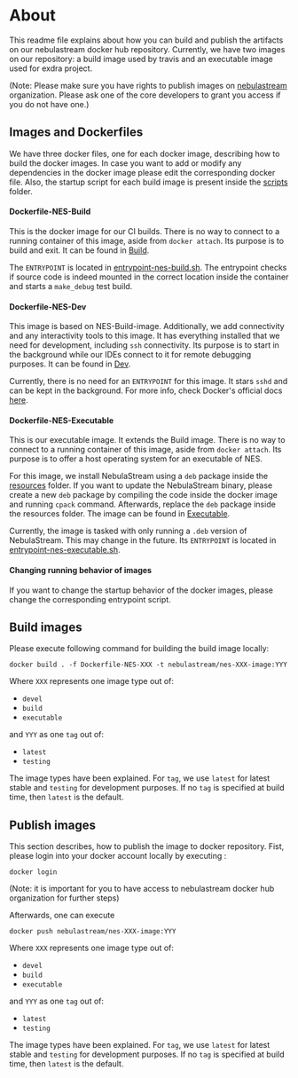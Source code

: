 # About

This readme file explains about how you can build and publish the artifacts on our nebulastream docker hub repository.
Currently, we have two images on our repository: a build image used by travis and an executable image used for exdra project.   

(Note: Please make sure you have rights to publish images on [nebulastream](https://hub.docker.com/u/nebulastream) organization. Please ask one of the core developers to grant you access if you do not have one.)

## Images and Dockerfiles
We have three docker files, one for each docker image, describing how 
to build the docker images. In case you want to add or modify any dependencies in the docker image please 
edit the corresponding docker file. Also, the startup script for each build image is present inside the [scripts](\scripts) 
folder. 

#### Dockerfile-NES-Build
This is the docker image for our CI builds. There is no way to connect to a running container of this image, 
aside from `docker attach`. Its purpose is to build and exit. It can be found in [Build](Dockerfile-NES-Build).

The `ENTRYPOINT` is located in [entrypoint-nes-build.sh](\scripts\entrypoint-nes-build.sh). The entrypoint
checks if source code is indeed mounted in the correct location inside the
container and starts a `make_debug` test build.

#### Dockerfile-NES-Dev
This image is based on NES-Build-image. Additionally, we add connectivity and any interactivity tools to this image.
It has everything installed that we need for development, including `ssh` connectivity. Its purpose is to start
in the background while our IDEs connect to it for remote debugging purposes. It can be found in [Dev](Dockerfile-NES-Dev).

Currently, there is no need for an `ENTRYPOINT` for this image. 
It stars `sshd` and can be kept in the background. For more info, check
Docker's official docs [here](https://docs.docker.com/engine/examples/running_ssh_service/).

#### Dockerfile-NES-Executable
This is our executable image. It extends the Build image. There is no way to connect to a running container of this 
image, aside from `docker attach`. Its purpose is to offer a host operating system for an executable of NES.

For this image, we install NebulaStream using a `deb` package inside the [resources](\resources) folder.
If you want to update the NebulaStream binary, please create a new `deb` package by compiling the code inside the docker image and running `cpack` command.
Afterwards, replace the `deb` package inside the resources folder. The image can be found in [Executable](Dockerfile-NES-Executable).

Currently, the image is tasked with only running a `.deb` version of NebulaStream. This may change
in the future. Its `ENTRYPOINT` is located in [entrypoint-nes-executable.sh](\scripts\entrypoint-nes-executable.sh).

#### Changing running behavior of images
If you want to change the startup behavior of the docker images, please change the corresponding entrypoint script.   

## Build images

Please execute following command for building the build image locally:

`docker build . -f Dockerfile-NES-XXX -t nebulastream/nes-XXX-image:YYY`

Where `XXX` represents one image type out of:
- `devel`
- `build`
- `executable`

and `YYY` as one `tag` out of:
- `latest`
- `testing`

The image types have been explained.
For `tag`, we use `latest` for latest stable and `testing` for 
development purposes. If no `tag` is specified at build time,
then `latest` is the default.


## Publish images

This section describes, how to publish the image to docker repository. Fist, please login into your docker account locally by executing :

`docker login`

(Note: it is important for you to have access to nebulastream docker hub organization for further steps)

Afterwards, one can execute

`docker push nebulastream/nes-XXX-image:YYY`

Where `XXX` represents one image type out of:
- `devel`
- `build`
- `executable`

and `YYY` as one `tag` out of:
- `latest`
- `testing`

The image types have been explained.
For `tag`, we use `latest` for latest stable and `testing` for 
development purposes. If no `tag` is specified at build time,
then `latest` is the default.
